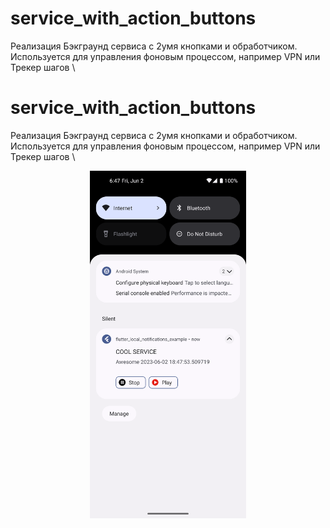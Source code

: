 # service_with_action_buttons
Реализация Бэкграунд сервиса с 2умя кнопками и обработчиком.  \
Используется для управления фоновым процессом, например VPN или Трекер шагов \ 

# service_with_action_buttons
Реализация Бэкграунд сервиса с 2умя кнопками и обработчиком.  \
Используется для управления фоновым процессом, например VPN или Трекер шагов \ 

<p align="center">
  <img src="Screenshot_1685777557.png" width="250" title="hover text">
</p>
